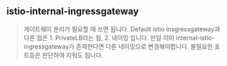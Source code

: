## istio-internal-ingressgateway
> 게이트웨이 분리가 필요할 때 쓰면 됩니다.
> Default istio insgressgateway과 다른 점은 1. PrivateLB라는 점, 2. 네이밍 입니다.
> 만일 이미 internal-istio-ingressgateway가 존재한다면 다른 네이밍으로 변경해야합니다.
> 불필요한 포트등은 판단하여 지워도 됩니다.